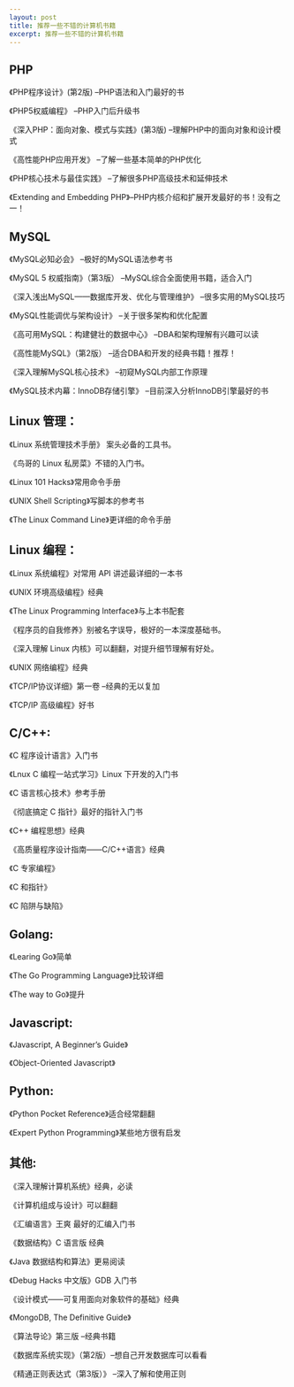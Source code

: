 ---layout: posttitle: 推荐一些不错的计算机书籍excerpt: 推荐一些不错的计算机书籍---## PHP《PHP程序设计》(第2版)  –PHP语法和入门最好的书《PHP5权威编程》  –PHP入门后升级书《深入PHP：面向对象、模式与实践》(第3版) –理解PHP中的面向对象和设计模式《高性能PHP应用开发》 –了解一些基本简单的PHP优化《PHP核心技术与最佳实践》 –了解很多PHP高级技术和延伸技术《Extending and Embedding PHP》–PHP内核介绍和扩展开发最好的书！没有之一！## MySQL《MySQL必知必会》  –极好的MySQL语法参考书《MySQL 5 权威指南》（第3版） –MySQL综合全面使用书籍，适合入门《深入浅出MySQL——数据库开发、优化与管理维护》 –很多实用的MySQL技巧《MySQL性能调优与架构设计》 –关于很多架构和优化配置《高可用MySQL：构建健壮的数据中心》 –DBA和架构理解有兴趣可以读《高性能MySQL》（第2版）  –适合DBA和开发的经典书籍！推荐！《深入理解MySQL核心技术》  –初窥MySQL内部工作原理《MySQL技术内幕：InnoDB存储引擎》 –目前深入分析InnoDB引擎最好的书 ## Linux 管理：《Linux 系统管理技术手册》 案头必备的工具书。《鸟哥的 Linux 私房菜》不错的入门书。《Linux 101 Hacks》常用命令手册《UNIX Shell Scripting》写脚本的参考书《The Linux Command Line》更详细的命令手册## Linux 编程：《Linux 系统编程》对常用 API 讲述最详细的一本书《UNIX 环境高级编程》经典《The Linux Programming Interface》与上本书配套《程序员的自我修养》别被名字误导，极好的一本深度基础书。《深入理解 Linux 内核》可以翻翻，对提升细节理解有好处。《UNIX 网络编程》经典《TCP/IP协议详细》第一卷 –经典的无以复加《TCP/IP 高级编程》好书## C/C++:《C 程序设计语言》入门书《Lnux C 编程一站式学习》Linux 下开发的入门书《C 语言核心技术》参考手册《彻底搞定 C 指针》最好的指针入门书《C++ 编程思想》经典《高质量程序设计指南——C/C++语言》经典《C 专家编程》《C 和指针》《C 陷阱与缺陷》## Golang:《Learing Go》简单《The Go Programming Language》比较详细《The way to Go》提升## Javascript:《Javascript, A Beginner’s Guide》《Object-Oriented Javascript》## Python:《Python Pocket Reference》适合经常翻翻《Expert Python Programming》某些地方很有启发## 其他:《深入理解计算机系统》经典，必读《计算机组成与设计》可以翻翻《汇编语言》王爽  最好的汇编入门书《数据结构》C 语言版  经典《Java 数据结构和算法》更易阅读《Debug Hacks 中文版》GDB 入门书《设计模式——可复用面向对象软件的基础》经典《MongoDB, The Definitive Guide》《算法导论》第三版 –经典书籍《数据库系统实现》（第2版）–想自己开发数据库可以看看《精通正则表达式（第3版）》 –深入了解和使用正则